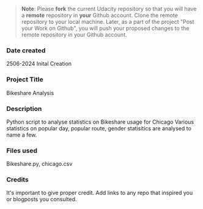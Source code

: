 >**Note**: Please **fork** the current Udacity repository so that you will have a **remote** repository in **your** Github account. Clone the remote repository to your local machine. Later, as a part of the project "Post your Work on Github", you will push your proposed changes to the remote repository in your Github account.

### Date created
2506-2024 Inital Creation

### Project Title
Bikeshare Analysis
### Description
Python script to analyse statistics on Bikeshare usage for Chicago
Various statistics on popular day, popular route, gender statisitics are analysed to name a few.
### Files used
Bikeshare.py, chicago.csv

### Credits
It's important to give proper credit. Add links to any repo that inspired you or blogposts you consulted.

